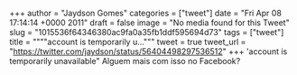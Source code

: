 
+++
author = "Jaydson Gomes"
categories = ["tweet"]
date = "Fri Apr 08 17:14:14 +0000 2011"
draft = false
image = "No media found for this Tweet"
slug = "1015536f64346380ac9fa0a35fb1ddf595694d73"
tags = ["tweet"]
title = """"account is temporarily u..."""
tweet = true
tweet_url = "https://twitter.com/jaydson/status/56404498297536512"
+++
'account is temporarily unavailable" Alguem mais com isso no Facebook?
